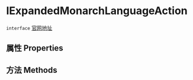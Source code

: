 # IExpandedMonarchLanguageAction
`interface` [官网地址](https://microsoft.github.io/monaco-editor/docs.html#interfaces/languages.IExpandedMonarchLanguageAction.html)
## 属性 Properties
## 方法 Methods

